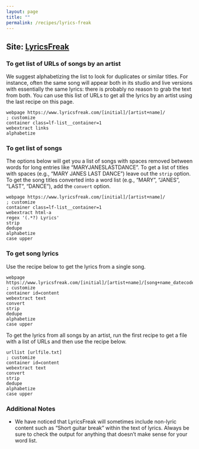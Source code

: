 ```yaml
---
layout: page
title: ""
permalink: /recipes/lyrics-freak
---
```


## Site: [LyricsFreak](https://www.lyricsfreak.com)

### To get list of URLs of songs by an artist

We suggest alphabetizing the list to look for duplicates or similar titles. For instance, often the same song will appear both in its studio and live versions with essentially the same lyrics: there is probably no reason to grab the text from both. You can use this list of URLs to get all the lyrics by an artist using the last recipe on this page.

```
webpage https://www.lyricsfreak.com/[initial]/[artist+name]/            ; customize
container class=lf-list__container=1
webextract links
alphabetize
```

### To get list of songs

The options below will get you a list of songs with spaces removed between words for long entries like “MARYJANESLASTDANCE”. To get a list of titles with spaces (e.g., “MARY JANES LAST DANCE”) leave out the `strip` option. To get the song titles converted into a word list (e.g., “MARY”, “JANES”, “LAST”, “DANCE”), add the `convert` option.

```
webpage https://www.lyricsfreak.com/[initial]/[artist+name]/            ; customize
container class=lf-list__container=1
webextract html-a
regex '(.*?) Lyrics'
strip
dedupe
alphabetize
case upper
```

### To get song lyrics

Use the recipe below to get the lyrics from a single song. 

```
webpage https://www.lyricsfreak.com/[initial]/[artist+name]/[song+name_datecode]      ; customize
container id=content
webextract text
convert
strip
dedupe
alphabetize
case upper
```

To get the lyrics from all songs by an artist, run the first recipe to get a file with a list of URLs and then use the recipe below.

```
urllist [urlfile.txt]                                                   ; customize
container id=content
webextract text
convert
strip
dedupe
alphabetize
case upper
```

### Additional Notes

*  We have noticed that LyricsFreak will sometimes include non-lyric content such as “Short guitar break” within the text of lyrics. Always be sure to check the output for anything that doesn’t make sense for your word list.